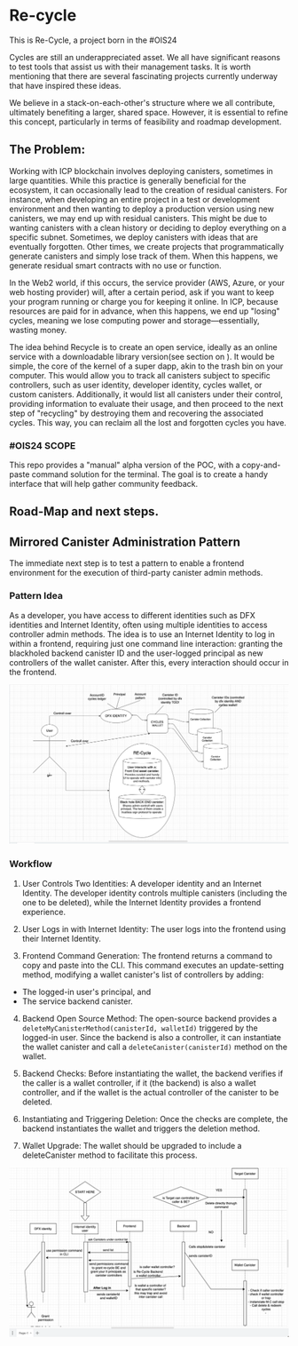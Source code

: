 # Re-cycle

This is Re-Cycle, a project born in the #OIS24

Cycles are still an underappreciated asset. We all have significant reasons to test tools that assist us with their management tasks. It is worth mentioning that there are several fascinating projects currently underway that have inspired these ideas.

We believe in a stack-on-each-other's structure where we all contribute, ultimately benefiting a larger, shared space. However, it is essential to refine this concept, particularly in terms of feasibility and roadmap development.

## The Problem: 

Working with ICP blockchain involves deploying canisters, sometimes in large quantities. While this practice is generally beneficial for the ecosystem, it can occasionally lead to the creation of residual canisters. For instance, when developing an entire project in a test or development environment and then wanting to deploy a production version using new canisters, we may end up with residual canisters. This might be due to wanting canisters with a clean history or deciding to deploy everything on a specific subnet. Sometimes, we deploy canisters with ideas that are eventually forgotten. Other times, we create projects that programmatically generate canisters and simply lose track of them. When this happens, we generate residual smart contracts with no use or function.

In the Web2 world, if this occurs, the service provider (AWS, Azure, or your web hosting provider) will, after a certain period, ask if you want to keep your program running or charge you for keeping it online. In ICP, because resources are paid for in advance, when this happens, we end up "losing" cycles, meaning we lose computing power and storage—essentially, wasting money.

The idea behind Recycle is to create an open service, ideally as an online service with a downloadable library version(see section on ). It would be simple, the core of the kernel of a super dapp, akin to the trash bin on your computer. This would allow you to track all canisters subject to specific controllers, such as user identity, developer identity, cycles wallet, or custom canisters. Additionally, it would list all canisters under their control, providing information to evaluate their usage, and then proceed to the next step of "recycling" by destroying them and recovering the associated cycles. This way, you can reclaim all the lost and forgotten cycles you have.


### #OIS24 SCOPE

This repo provides a "manual" alpha version of the POC, with a copy-and-paste command solution for the terminal. The goal is to create a handy interface that will help gather community feedback. 



## Road-Map and next steps. 

## Mirrored Canister Administration Pattern
The immediate next step is to test a pattern to enable a frontend environment for the execution of third-party canister admin methods.

### Pattern Idea
As a developer, you have access to different identities such as DFX identities and Internet Identity, often using multiple identities to access controller admin methods. The idea is to use an Internet Identity to log in within a frontend, requiring just one command line interaction: granting the blackholed backend canister ID and the user-logged principal as new controllers of the wallet canister. After this, every interaction should occur in the frontend.

![fig. 1 The Scene](docs/img/theScene1.png)


### Workflow

1. User Controls Two Identities: A developer identity and an Internet Identity. The developer identity controls multiple canisters (including the one to be deleted), while the Internet Identity provides a frontend experience.

2. User Logs in with Internet Identity: The user logs into the frontend using their Internet Identity.

3. Frontend Command Generation: The frontend returns a command to copy and paste into the CLI. This command executes an update-setting method, modifying a wallet canister's list of controllers by adding:

  - The logged-in user's principal, and
  - The service backend canister.

4. Backend Open Source Method: The open-source backend provides a `deleteMyCanisterMethod(canisterId, walletId)` triggered by the logged-in user. Since the backend is also a controller, it can instantiate the wallet canister and call a `deleteCanister(canisterId)` method on the wallet.

5. Backend Checks: Before instantiating the wallet, the backend verifies if the caller is a wallet controller, if it (the backend) is also a wallet controller, and if the wallet is the actual controller of the canister to be deleted.

6. Instantiating and Triggering Deletion: Once the checks are complete, the backend instantiates the wallet and triggers the deletion method.

7. Wallet Upgrade: The wallet should be upgraded to include a deleteCanister method to facilitate this process.

![fig.2 The secuence](docs/img/PotentialSolutionProcedure.png)